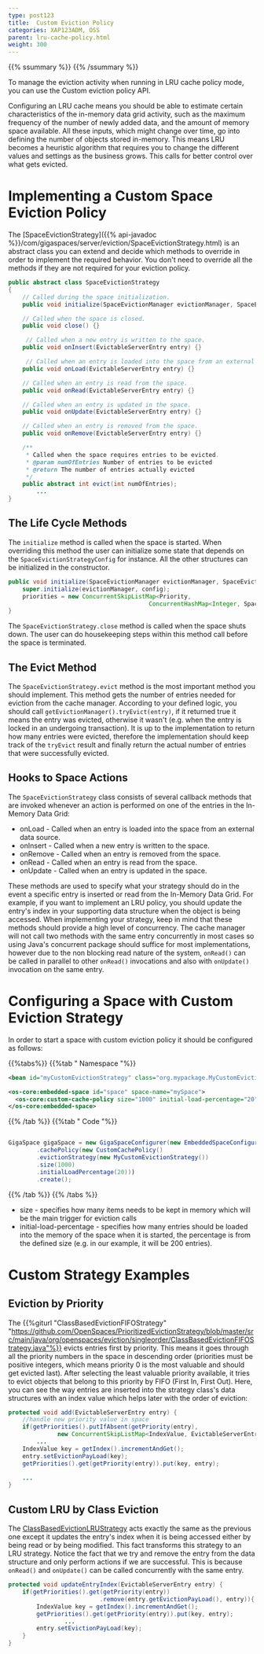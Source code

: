 ```yaml
---
type: post123
title:  Custom Eviction Policy
categories: XAP123ADM, OSS
parent: lru-cache-policy.html
weight: 300
---
```



{{% ssummary %}} {{% /ssummary %}}



To manage the eviction activity when running in LRU cache policy mode, you can use the Custom eviction policy API.

Configuring an LRU cache means you should be able to estimate certain characteristics of the in-memory data grid activity, such as the maximum frequency of the number of newly added data, and the amount of memory space available. All these inputs, which might change over time, go into defining the number of objects stored in-memory. This means LRU becomes a heuristic algorithm that requires you to change the different values and settings as the business grows. This calls for better control over what gets evicted.

# Implementing a Custom Space Eviction Policy

The [SpaceEvictionStrategy]({{% api-javadoc %}}/com/gigaspaces/server/eviction/SpaceEvictionStrategy.html) is an abstract class you can extend and decide which methods to override in order to implement the required behavior. You don't need to override all the methods if they are not required for your eviction policy.


```java
public abstract class SpaceEvictionStrategy
{
	// Called during the space initialization.
	public void initialize(SpaceEvictionManager evictionManager, SpaceEvictionStrategyConfig config){}

	// Called when the space is closed.
	public void close() {}

	 // Called when a new entry is written to the space.
	public void onInsert(EvictableServerEntry entry) {}

	 // Called when an entry is loaded into the space from an external data source.
	public void onLoad(EvictableServerEntry entry) {}

	// Called when an entry is read from the space.
	public void onRead(EvictableServerEntry entry) {}

	// Called when an entry is updated in the space.
	public void onUpdate(EvictableServerEntry entry) {}

	// Called when an entry is removed from the space.
	public void onRemove(EvictableServerEntry entry) {}

	/**
	 * Called when the space requires entries to be evicted.
	 * @param numOfEntries Number of entries to be evicted
	 * @return The number of entries actually evicted
	 */
	public abstract int evict(int numOfEntries);
        ...
}
```

## The Life Cycle Methods

The `initialize` method is called when the space is started. When overriding this method the user can initialize some state that depends on the `SpaceEvictionStrategyConfig` for instance. All the other structures can be initialized in the constructor.


```java
public void initialize(SpaceEvictionManager evictionManager, SpaceEvictionStrategyConfig config){
	super.initialize(evictionManager, config);
	priorities = new ConcurrentSkipListMap<Priority,
                                        ConcurrentHashMap<Integer, SpaceEvictionStrategy>>();
}
```

The `SpaceEvictionStrategy.close` method is called when the space shuts down. The user can do housekeeping steps within this method call before the space is terminated.

## The Evict Method

The `SpaceEvictionStrategy.evict` method is the most important method you should implement. This method gets the number of entries needed for eviction from the cache manager. According to your defined logic, you should call `getEvictionManager().tryEvict(entry)`, if it returned true it means the entry was evicted, otherwise it wasn't (e.g. when the entry is locked in an undergoing transaction). It is up to the implementation to return how many entries were evicted, therefore the implementation should keep track of the `tryEvict` result and finally return the actual number of entries that were successfully evicted.

## Hooks to Space Actions

The `SpaceEvictionStrategy` class consists of several callback methods that are invoked whenever an action is performed on one of the entries in the In-Memory Data Grid:

- onLoad - Called when an entry is loaded into the space from an external data source.
- onInsert - Called when a new entry is written to the space.
- onRemove - Called when an entry is removed from the space.
- onRead - Called when an entry is read from the space.
- onUpdate - Called when an entry is updated in the space.

These methods are used to specify what your strategy should do in the event a specific entry is inserted or read from the In-Memory Data Grid. For example, if you want to implement an LRU policy, you should update the entry's index in your supporting data structure when the object is being accessed. When implementing your strategy, keep in mind that these methods should provide a high level of concurrency. The cache manager will not call two methods with the same entry concurrently in most cases so using Java's concurrent package should suffice for most implementations, however due to the non blocking read nature of the system, `onRead()` can be called in parallel to other `onRead()` invocations and also with `onUpdate()` invocation on the same entry.

# Configuring a Space with Custom Eviction Strategy

In order to start a space with custom eviction policy it should be configured as follows:

{{%tabs%}}
{{%tab "  Namespace "%}}


```xml
<bean id="myCustomEvictionStrategy" class="org.mypackage.MyCustomEvictionStrategy" />

<os-core:embedded-space id="space" space-name="mySpace">
  <os-core:custom-cache-policy size="1000" initial-load-percentage="20"	space-eviction-strategy="myCustomEvictionStrategy"/>
</os-core:embedded-space>
```

{{% /tab %}}
{{%tab "  Code "%}}


```java

GigaSpace gigaSpace = new GigaSpaceConfigurer(new EmbeddedSpaceConfigurer("mySpace"))
        .cachePolicy(new CustomCachePolicy()
        .evictionStrategy(new MyCustomEvictionStrategy())
        .size(1000)
        .initialLoadPercentage(20)))
        .create();
```

{{% /tab %}}
{{% /tabs %}}

- size - specifies how many items needs to be kept in memory which will be the main trigger for eviction calls
- initial-load-percentage - specifies how many entries should be loaded into the memory of the space when it is started, the percentage is from the defined size (e.g. in our example, it will be 200 entries).

# Custom Strategy Examples

## Eviction by Priority

The {{%giturl "ClassBasedEvictionFIFOStrategy" "https://github.com/OpenSpaces/PrioritizedEvictionStrategy/blob/master/src/main/java/org/openspaces/eviction/singleorder/ClassBasedEvictionFIFOStrategy.java"%}} evicts entries first by priority. This means it goes through all the priority numbers in the space in descending order (priorities must be positive integers, which means priority 0 is the most valuable and should get evicted last). After selecting the least valuable priority available, it tries to evict objects that belong to this priority by FIFO (First In, First Out). Here, you can see the way entries are inserted into the strategy class's data structures with an index value which helps later with the order of eviction:


```java
protected void add(EvictableServerEntry entry) {
	//handle new priority value in space
	if(getPriorities().putIfAbsent(getPriority(entry),
              new ConcurrentSkipListMap<IndexValue, EvictableServerEntry>()) == null)
        ...
	IndexValue key = getIndex().incrementAndGet();
	entry.setEvictionPayLoad(key);
	getPriorities().get(getPriority(entry)).put(key, entry);

	...
}
```

## Custom LRU by Class Eviction

The [ClassBasedEvictionLRUStrategy](https://github.com/OpenSpaces/PrioritizedEvictionStrategy/blob/master/src/main/java/org/openspaces/eviction/singleorder/ClassBasedEvictionLRUStrategy.java) acts exactly the same as the previous one except it updates the entry's index when it is being accessed either by being read or by being modified. This fact transforms this strategy to an LRU strategy. Notice the fact that we try and remove the entry from the data structure and only perform actions if we are successful. This is because `onRead()` and `onUpdate()` can be called concurrently with the same entry.


```java
protected void updateEntryIndex(EvictableServerEntry entry) {
	if(getPriorities().get(getPriority(entry))
                          .remove(entry.getEvictionPayLoad(), entry)){
		IndexValue key = getIndex().incrementAndGet();
		getPriorities().get(getPriority(entry)).put(key, entry);
                ...
		entry.setEvictionPayLoad(key);
	}
}
```
